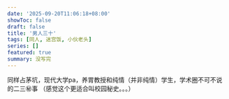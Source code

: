 ```yaml
---
date: '2025-09-20T11:06:18+08:00'
showToc: false
draft: false
title: '男人三十'
tags: [同人, 迷宫饭, 小伙老头]
series: []
featured: true
summary: 没写完
---
```


同样占茅坑，现代大学pa，养胃教授和纯情（并非纯情）学生，学术圈不可不说的二三㊙️事
（感觉这个更适合叫校园秘史。。。）
